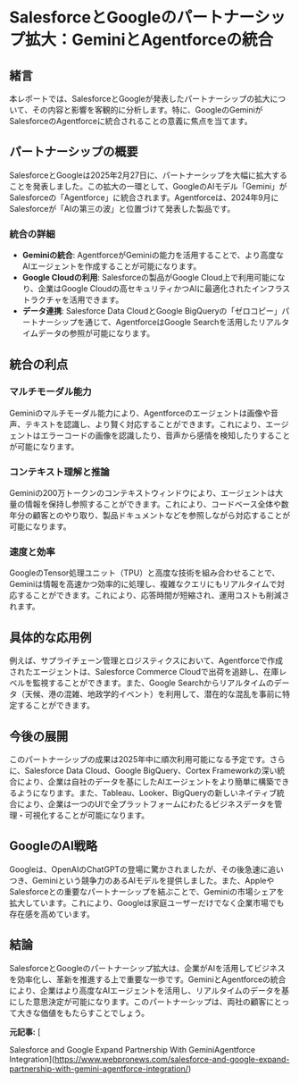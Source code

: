 # SalesforceとGoogleのパートナーシップ拡大：GeminiとAgentforceの統合

## 緒言

本レポートでは、SalesforceとGoogleが発表したパートナーシップの拡大について、その内容と影響を客観的に分析します。特に、GoogleのGeminiがSalesforceのAgentforceに統合されることの意義に焦点を当てます。

## パートナーシップの概要

SalesforceとGoogleは2025年2月27日に、パートナーシップを大幅に拡大することを発表しました。この拡大の一環として、GoogleのAIモデル「Gemini」がSalesforceの「Agentforce」に統合されます。Agentforceは、2024年9月にSalesforceが「AIの第三の波」と位置づけて発表した製品です。

### 統合の詳細

- **Geminiの統合**: AgentforceがGeminiの能力を活用することで、より高度なAIエージェントを作成することが可能になります。
- **Google Cloudの利用**: Salesforceの製品がGoogle Cloud上で利用可能になり、企業はGoogle Cloudの高セキュリティかつAIに最適化されたインフラストラクチャを活用できます。
- **データ連携**: Salesforce Data CloudとGoogle BigQueryの「ゼロコピー」パートナーシップを通じて、AgentforceはGoogle Searchを活用したリアルタイムデータの参照が可能になります。

## 統合の利点

### マルチモーダル能力

Geminiのマルチモーダル能力により、Agentforceのエージェントは画像や音声、テキストを認識し、より賢く対応することができます。これにより、エージェントはエラーコードの画像を認識したり、音声から感情を検知したりすることが可能になります。

### コンテキスト理解と推論

Geminiの200万トークンのコンテキストウィンドウにより、エージェントは大量の情報を保持し参照することができます。これにより、コードベース全体や数年分の顧客とのやり取り、製品ドキュメントなどを参照しながら対応することが可能になります。

### 速度と効率

GoogleのTensor処理ユニット（TPU）と高度な技術を組み合わせることで、Geminiは情報を高速かつ効率的に処理し、複雑なクエリにもリアルタイムで対応することができます。これにより、応答時間が短縮され、運用コストも削減されます。

## 具体的な応用例

例えば、サプライチェーン管理とロジスティクスにおいて、Agentforceで作成されたエージェントは、Salesforce Commerce Cloudで出荷を追跡し、在庫レベルを監視することができます。また、Google Searchからリアルタイムのデータ（天候、港の混雑、地政学的イベント）を利用して、潜在的な混乱を事前に特定することができます。

## 今後の展開

このパートナーシップの成果は2025年中に順次利用可能になる予定です。さらに、Salesforce Data Cloud、Google BigQuery、Cortex Frameworkの深い統合により、企業は自社のデータを基にしたAIエージェントをより簡単に構築できるようになります。また、Tableau、Looker、BigQueryの新しいネイティブ統合により、企業は一つのUIで全プラットフォームにわたるビジネスデータを管理・可視化することが可能になります。

## GoogleのAI戦略

Googleは、OpenAIのChatGPTの登場に驚かされましたが、その後急速に追いつき、Geminiという競争力のあるAIモデルを提供しました。また、AppleやSalesforceとの重要なパートナーシップを結ぶことで、Geminiの市場シェアを拡大しています。これにより、Googleは家庭ユーザーだけでなく企業市場でも存在感を高めています。

## 結論

SalesforceとGoogleのパートナーシップ拡大は、企業がAIを活用してビジネスを効率化し、革新を推進する上で重要な一歩です。GeminiとAgentforceの統合により、企業はより高度なAIエージェントを活用し、リアルタイムのデータを基にした意思決定が可能になります。このパートナーシップは、両社の顧客にとって大きな価値をもたらすことでしょう。

**元記事:** [
Salesforce and Google Expand Partnership With GeminiAgentforce Integration](https://www.webpronews.com/salesforce-and-google-expand-partnership-with-gemini-agentforce-integration/)